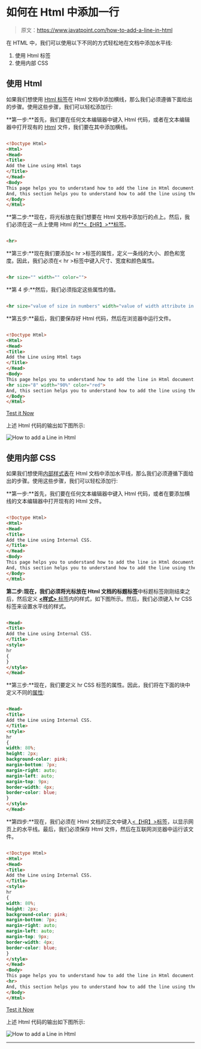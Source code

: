 # 如何在 Html 中添加一行

> 原文：<https://www.javatpoint.com/how-to-add-a-line-in-html>

在 HTML 中，我们可以使用以下不同的方式轻松地在文档中添加水平线:

1.  使用 Html 标签
2.  使用内部 CSS

## 使用 Html

如果我们想使用 [Html 标签](https://www.javatpoint.com/html-tags)在 Html 文档中添加横线，那么我们必须遵循下面给出的步骤。使用这些步骤，我们可以轻松添加行:

**第一步:**首先，我们要在任何文本编辑器中键入 Html 代码，或者在文本编辑器中打开现有的 [Html](https://www.javatpoint.com/html-tutorial) 文件，我们要在其中添加横线。

```html

<!Doctype Html>
<Html>   
<Head>    
<Title>   
Add the Line using Html tags
</Title>
</Head>
<Body> 
This page helps you to understand how to add the line in Html document.
And, this section helps you to understand how to add the line using the Html tags.
</Body> 
</Html>

```

**第二步:**现在，将光标放在我们想要在 Html 文档中添加行的点上。然后，我们必须在这一点上使用 Html 的[**<【HR】>**标签](https://www.javatpoint.com/html-hr-tag)。

```html

<hr>

```

**第三步:**现在我们要添加< hr >标签的属性，定义一条线的大小、颜色和宽度。因此，我们必须在< hr >标签中键入尺寸、宽度和颜色属性。

```html

<hr size="" width="" color="">

```

**第 4 步:**然后，我们必须指定这些属性的值。

```html

<hr size="value of size in numbers" width="value of width attribute in percentage" color="value of color">

```

**第五步:**最后，我们要保存好 Html 代码，然后在浏览器中运行文件。

```html

<!Doctype Html>
<Html>   
<Head>    
<Title>   
Add the Line using Html tags
</Title>
</Head>
<Body> 
This page helps you to understand how to add the line in Html document.
<hr size="8" width="90%" color="red">
And, this section helps you to understand how to add the line using the Html tag.
</Body> 
</Html>

```

[Test it Now](https://www.javatpoint.com/oprweb/test.jsp?filename=How-to-add-a-Line-in-Html-1)

上述 Html 代码的输出如下图所示:

![How to add a Line in Html](img/3e431d273f066faa5df7eb3f06a2ca30.png)

## 使用内部 CSS

如果我们想使用[内部样式表](https://www.javatpoint.com/internal-css)在 Html 文档中添加水平线，那么我们必须遵循下面给出的步骤。使用这些步骤，我们可以轻松添加行:

**第一步:**首先，我们要在任何文本编辑器中键入 Html 代码，或者在要添加横线的文本编辑器中打开现有的 Html 文件。

```html

<!Doctype Html>
<Html>   
<Head>    
<Title>   
Add the Line using Internal CSS. 
</Title>
</Head>
<Body> 
This page helps you to understand how to add the line in Html document.
And, this section helps you to understand how to add the line using the Internal Cascading Style Sheet.
</Body> 
</Html>

```

**第二步:**现在，我们必须将光标放在 Html 文档的**标题标签**中标题标签刚刚结束之后，然后定义 [**<样式>** 标签](https://www.javatpoint.com/html-style)内的样式，如下图所示。然后，我们必须键入 hr CSS 标签来设置水平线的样式。

```html

<Head>    
<Title>   
Add the Line using Internal CSS. 
</Title>
<style>
hr
{
}
</style>
</Head>

```

**第三步:**现在，我们要定义 hr CSS 标签的属性。因此，我们将在下面的块中定义不同的[属性](https://www.javatpoint.com/html-attributes):

```html

<Head>    
<Title>   
Add the Line using Internal CSS. 
</Title>
<style>
hr
{
width: 80%;
height: 2px;
background-color: pink;
margin-bottom: 7px;
margin-right: auto;
margin-left: auto;
margin-top: 9px;
border-width: 4px;
border-color: blue;
}
</style>
</Head>

```

**第四步:**现在，我们必须在 Html 文档的正文中键入[<【HR】>标签](https://www.javatpoint.com/html-hr-tag)，以显示网页上的水平线。最后，我们必须保存 Html 文件，然后在互联网浏览器中运行该文件。

```html

<!Doctype Html>
<Html>   
<Head>    
<Title>   
Add the Line using Internal CSS. 
</Title>
<style>
hr
{
width: 80%;
height: 2px;
background-color: pink;
margin-bottom: 7px;
margin-right: auto;
margin-left: auto;
margin-top: 9px;
border-width: 4px;
border-color: blue;
}
</style>
</Head>
<Body> 
This page helps you to understand how to add the line in Html document.
<hr>
And, this section helps you to understand how to add the line using the Internal Cascading Style Sheet.
</Body> 
</Html>

```

[Test it Now](https://www.javatpoint.com/oprweb/test.jsp?filename=How-to-add-a-Line-in-Html-2)

上述 Html 代码的输出如下图所示:

![How to add a Line in Html](img/4771ff70068723389f59235c5053622d.png)

* * *